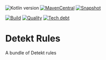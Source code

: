 ![Kotlin version](https://img.shields.io/badge/kotlin-1.5.21-blueviolet?logo=kotlin&logoColor=white)
[![MavenCentral](https://img.shields.io/maven-central/v/com.javiersc.detekt-rules/banned-import?label=MavenCentral)](https://repo1.maven.org/maven2/com/javiersc/detekt-rules/banned-import/)
[![Snapshot](https://img.shields.io/nexus/s/com.javiersc.detekt-rules/banned-import?server=https%3A%2F%2Foss.sonatype.org%2F&label=Snapshot)](https://oss.sonatype.org/content/repositories/snapshots/com/javiersc/detekt-rules/banned-import/)

[![Build](https://img.shields.io/github/workflow/status/JavierSegoviaCordoba/detekt-rules/build?label=Build&logo=GitHub)](https://github.com/JavierSegoviaCordoba/detekt-rules/tree/main)
[![Quality](https://img.shields.io/sonar/quality_gate/JavierSegoviaCordoba_detekt-rules?label=Quality&logo=SonarCloud&logoColor=white&server=https%3A%2F%2Fsonarcloud.io)](https://sonarcloud.io/dashboard?id=JavierSegoviaCordoba_detekt-rules)
[![Tech debt](https://img.shields.io/sonar/tech_debt/JavierSegoviaCordoba_detekt-rules?label=Tech%20debt&logo=SonarCloud&logoColor=white&server=https%3A%2F%2Fsonarcloud.io)](https://sonarcloud.io/dashboard?id=JavierSegoviaCordoba_detekt-rules)

# Detekt Rules

A bundle of Detekt rules
